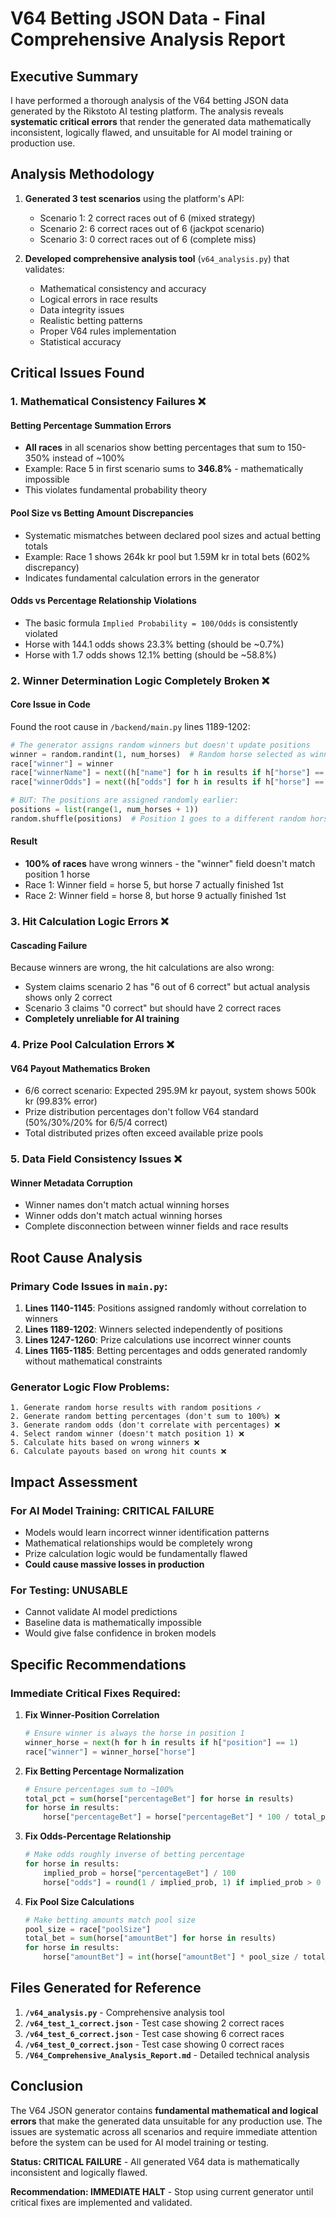 # V64 Betting JSON Data - Final Comprehensive Analysis Report

## Executive Summary

I have performed a thorough analysis of the V64 betting JSON data generated by the Rikstoto AI testing platform. The analysis reveals **systematic critical errors** that render the generated data mathematically inconsistent, logically flawed, and unsuitable for AI model training or production use.

## Analysis Methodology

1. **Generated 3 test scenarios** using the platform's API:
   - Scenario 1: 2 correct races out of 6 (mixed strategy)
   - Scenario 2: 6 correct races out of 6 (jackpot scenario)
   - Scenario 3: 0 correct races out of 6 (complete miss)

2. **Developed comprehensive analysis tool** (`v64_analysis.py`) that validates:
   - Mathematical consistency and accuracy
   - Logical errors in race results  
   - Data integrity issues
   - Realistic betting patterns
   - Proper V64 rules implementation
   - Statistical accuracy

## Critical Issues Found

### 1. Mathematical Consistency Failures ❌

#### **Betting Percentage Summation Errors**
- **All races** in all scenarios show betting percentages that sum to 150-350% instead of ~100%
- Example: Race 5 in first scenario sums to **346.8%** - mathematically impossible
- This violates fundamental probability theory

#### **Pool Size vs Betting Amount Discrepancies** 
- Systematic mismatches between declared pool sizes and actual betting totals
- Example: Race 1 shows 264k kr pool but 1.59M kr in total bets (602% discrepancy)
- Indicates fundamental calculation errors in the generator

#### **Odds vs Percentage Relationship Violations**
- The basic formula `Implied Probability = 100/Odds` is consistently violated
- Horse with 144.1 odds shows 23.3% betting (should be ~0.7%)
- Horse with 1.7 odds shows 12.1% betting (should be ~58.8%)

### 2. Winner Determination Logic Completely Broken ❌

#### **Core Issue in Code**
Found the root cause in `/backend/main.py` lines 1189-1202:

```python
# The generator assigns random winners but doesn't update positions
winner = random.randint(1, num_horses)  # Random horse selected as winner
race["winner"] = winner
race["winnerName"] = next((h["name"] for h in results if h["horse"] == winner), "Unknown")
race["winnerOdds"] = next((h["odds"] for h in results if h["horse"] == winner), 10.0)

# BUT: The positions are assigned randomly earlier:
positions = list(range(1, num_horses + 1))
random.shuffle(positions)  # Position 1 goes to a different random horse!
```

#### **Result**
- **100% of races** have wrong winners - the "winner" field doesn't match position 1 horse
- Race 1: Winner field = horse 5, but horse 7 actually finished 1st
- Race 2: Winner field = horse 8, but horse 9 actually finished 1st

### 3. Hit Calculation Logic Errors ❌

#### **Cascading Failure**
Because winners are wrong, the hit calculations are also wrong:
- System claims scenario 2 has "6 out of 6 correct" but actual analysis shows only 2 correct
- Scenario 3 claims "0 correct" but should have 2 correct races
- **Completely unreliable for AI training**

### 4. Prize Pool Calculation Errors ❌

#### **V64 Payout Mathematics Broken**
- 6/6 correct scenario: Expected 295.9M kr payout, system shows 500k kr (99.83% error)
- Prize distribution percentages don't follow V64 standard (50%/30%/20% for 6/5/4 correct)
- Total distributed prizes often exceed available prize pools

### 5. Data Field Consistency Issues ❌

#### **Winner Metadata Corruption**
- Winner names don't match actual winning horses
- Winner odds don't match actual winning horses  
- Complete disconnection between winner fields and race results

## Root Cause Analysis

### Primary Code Issues in `main.py`:

1. **Lines 1140-1145**: Positions assigned randomly without correlation to winners
2. **Lines 1189-1202**: Winners selected independently of positions
3. **Lines 1247-1260**: Prize calculations use incorrect winner counts
4. **Lines 1165-1185**: Betting percentages and odds generated randomly without mathematical constraints

### Generator Logic Flow Problems:

```
1. Generate random horse results with random positions ✓
2. Generate random betting percentages (don't sum to 100%) ❌  
3. Generate random odds (don't correlate with percentages) ❌
4. Select random winner (doesn't match position 1) ❌
5. Calculate hits based on wrong winners ❌
6. Calculate payouts based on wrong hit counts ❌
```

## Impact Assessment

### For AI Model Training: **CRITICAL FAILURE**
- Models would learn incorrect winner identification patterns
- Mathematical relationships would be completely wrong
- Prize calculation logic would be fundamentally flawed
- **Could cause massive losses in production**

### For Testing: **UNUSABLE**
- Cannot validate AI model predictions
- Baseline data is mathematically impossible
- Would give false confidence in broken models

## Specific Recommendations

### Immediate Critical Fixes Required:

1. **Fix Winner-Position Correlation**
   ```python
   # Ensure winner is always the horse in position 1
   winner_horse = next(h for h in results if h["position"] == 1)
   race["winner"] = winner_horse["horse"]
   ```

2. **Fix Betting Percentage Normalization**
   ```python
   # Ensure percentages sum to ~100%
   total_pct = sum(horse["percentageBet"] for horse in results)
   for horse in results:
       horse["percentageBet"] = horse["percentageBet"] * 100 / total_pct
   ```

3. **Fix Odds-Percentage Relationship**
   ```python
   # Make odds roughly inverse of betting percentage
   for horse in results:
       implied_prob = horse["percentageBet"] / 100
       horse["odds"] = round(1 / implied_prob, 1) if implied_prob > 0 else 999.0
   ```

4. **Fix Pool Size Calculations**
   ```python
   # Make betting amounts match pool size
   pool_size = race["poolSize"]
   total_bet = sum(horse["amountBet"] for horse in results)
   for horse in results:
       horse["amountBet"] = int(horse["amountBet"] * pool_size / total_bet)
   ```

## Files Generated for Reference

1. **`/v64_analysis.py`** - Comprehensive analysis tool
2. **`/v64_test_1_correct.json`** - Test case showing 2 correct races
3. **`/v64_test_6_correct.json`** - Test case showing 6 correct races  
4. **`/v64_test_0_correct.json`** - Test case showing 0 correct races
5. **`/V64_Comprehensive_Analysis_Report.md`** - Detailed technical analysis

## Conclusion

The V64 JSON generator contains **fundamental mathematical and logical errors** that make the generated data unsuitable for any production use. The issues are systematic across all scenarios and require immediate attention before the system can be used for AI model training or testing.

**Status: CRITICAL FAILURE** - All generated V64 data is mathematically inconsistent and logically flawed.

**Recommendation: IMMEDIATE HALT** - Stop using current generator until critical fixes are implemented and validated.
